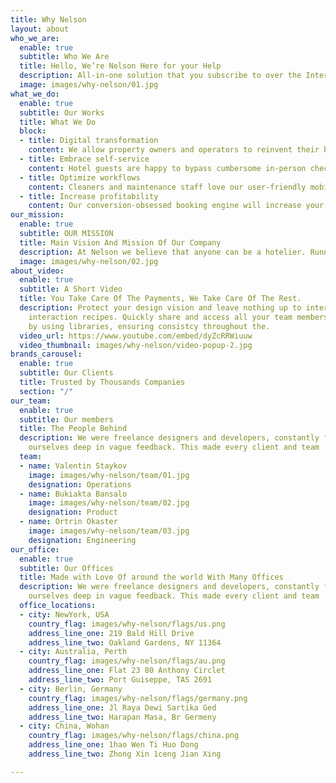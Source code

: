 ```yaml
---
title: Why Nelson
layout: about
who_we_are:
  enable: true
  subtitle: Who We Are
  title: Hello, We’re Nelson Here for your Help
  description: All-in-one solution that you subscribe to over the Internet. We are a property management system, a centralized reservation system, a booking engine, a revenue management system, a channel manager, a customer relationship management system built as one robust scalable solution.
  image: images/why-nelson/01.jpg
what_we_do:
  enable: true
  subtitle: Our Works
  title: What We Do
  block:
  - title: Digital transformation
    content: We allow property owners and operators to reinvent their businesses. Instead of clunky legacy software and on-premise solutions we live in the cloud. With us you bring your property into the 21st century.
  - title: Embrace self-service
    content: Hotel guests are happy to bypass cumbersome in-person check-in or check-out processes, as long as guest communication is clear and the technical tools work spotlessly. Operators should focus on manual processes that add value, not on things that guests happily take care of themselves. 
  - title: Optimize workflows
    content: Cleaners and maintenance staff love our user-friendly mobile app that allows them to go about their work independently, while at the same time providing them instantaneous feedback on their performance. With our approach there is no need for a layer of middle managers. 
  - title: Increase profitability
    content: Our conversion-obsessed booking engine will increase your direct sales, while keeping inventory optimized in online-travel agencies. Your sales commissions will be lower. Other costs will also be lower as you embrace digital transformation
our_mission:
  enable: true
  subtitle: OUR MISSION
  title: Main Vision And Mission Of Our Company
  description: At Nelson we believe that anyone can be a hotelier. Running a hotel can be a lot of fun. We allow end-users – guests – to enjoy a seamless overnight experience by cutting out middlemen.
  image: images/why-nelson/02.jpg
about_video:
  enable: true
  subtitle: A Short Video
  title: You Take Care Of The Payments, We Take Care Of The Rest.
  description: Protect your design vision and leave nothing up to interpretation with
    interaction recipes. Quickly share and access all your team members interactions
    by using libraries, ensuring consistcy throughout the.
  video_url: https://www.youtube.com/embed/dyZcRRWiuuw
  video_thumbnail: images/why-nelson/video-popup-2.jpg
brands_carousel:
  enable: true
  subtitle: Our Clients
  title: Trusted by Thousands Companies
  section: "/"
our_team:
  enable: true
  subtitle: Our members
  title: The People Behind
  description: We were freelance designers and developers, constantly finding <br>
    ourselves deep in vague feedback. This made every client and team
  team:
  - name: Valentin Staykov
    image: images/why-nelson/team/01.jpg
    designation: Operations
  - name: Bukiakta Bansalo
    image: images/why-nelson/team/02.jpg
    designation: Product
  - name: Ortrin Okaster
    image: images/why-nelson/team/03.jpg
    designation: Engineering
our_office:
  enable: true
  subtitle: Our Offices
  title: Made with Love Of around the world With Many Offices
  description: We were freelance designers and developers, constantly finding <br>
    ourselves deep in vague feedback. This made every client and team
  office_locations:
  - city: NewYork, USA
    country_flag: images/why-nelson/flags/us.png
    address_line_one: 219 Bald Hill Drive
    address_line_two: Oakland Gardens, NY 11364
  - city: Australia, Perth
    country_flag: images/why-nelson/flags/au.png
    address_line_one: Flat 23 80 Anthony Circlet
    address_line_two: Port Guiseppe, TAS 2691
  - city: Berlin, Germany
    country_flag: images/why-nelson/flags/germany.png
    address_line_one: Jl Raya Dewi Sartika Ged
    address_line_two: Harapan Masa, Br Germeny
  - city: China, Wohan
    country_flag: images/why-nelson/flags/china.png
    address_line_one: 1hao Wen Ti Huo Dong
    address_line_two: Zhong Xin 1ceng Jian Xing

---
```

